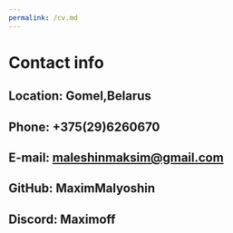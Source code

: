 ```yaml
---
permalink: /cv.md 
---
```

# Contact info
## Location: Gomel,Belarus
## Phone: +375(29)6260670
## E-mail: [maleshinmaksim@gmail.com](maleshinmaksim@gmail.com)
## GitHub: MaximMalyoshin
## Discord: Maximoff